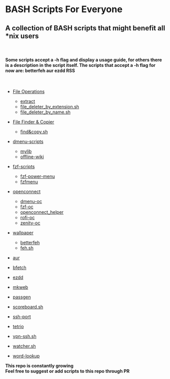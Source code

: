 # BASH Scripts For Everyone

## A collection of BASH scripts that might benefit all *nix users
<br>

#### Some scripts accept a -h flag and display a usage guide, for others there is a description in the script itself. The scripts that accept a -h flag for now are: betterfeh aur ezdd RSS
<br> 

* [File Operations](https://github.com/wolandark/BASH_Scripts_For_Everyone/tree/main/FILE_OPERATIONS) 
	- [extract](https://github.com/wolandark/BASH_Scripts_For_Everyone/blob/main/FILE_OPERATIONS/extract)
	- [file_deleter_by_extension.sh](https://github.com/wolandark/BASH_Scripts_For_Everyone/blob/main/FILE_OPERATIONS/file_deleter_by_extension.sh)
	- [file_deleter_by_name.sh](https://github.com/wolandark/BASH_Scripts_For_Everyone/blob/main/FILE_OPERATIONS/file_deleter_by_name.sh)

* [File Finder & Copier](https://github.com/wolandark/BASH_Scripts_For_Everyone/tree/main/FILE_OPERATIONS/File_Finder%26Copier)
	- [find&copy.sh](https://github.com/wolandark/BASH_Scripts_For_Everyone/blob/main/FILE_OPERATIONS/File_Finder%26Copier/find%26copy.sh)
* [dmenu-scripts](https://github.com/wolandark/BASH_Scripts_For_Everyone/tree/main/dmenu-scripts)
	- [mylib](https://github.com/wolandark/BASH_Scripts_For_Everyone/blob/main/dmenu-scripts/mylib)
	- [offline-wiki](https://github.com/wolandark/BASH_Scripts_For_Everyone/blob/main/dmenu-scripts/offline-wiki)
* [fzf-scripts](https://github.com/wolandark/BASH_Scripts_For_Everyone/tree/main/fzf-scripts)
	- [fzf-power-menu](https://github.com/wolandark/BASH_Scripts_For_Everyone/blob/main/fzf-scripts/fzf-power-menu)
	- [fzfmenu](https://github.com/wolandark/BASH_Scripts_For_Everyone/blob/main/fzf-scripts/fzfmenu)
* [openconnect](https://github.com/wolandark/BASH_Scripts_For_Everyone/tree/main/openconnect)
	- [dmenu-oc](https://github.com/wolandark/BASH_Scripts_For_Everyone/blob/main/openconnect/dmenu-oc)
	- [fzf-oc](https://github.com/wolandark/BASH_Scripts_For_Everyone/blob/main/openconnect/fzf-oc)
	- [openconnect_helper](https://github.com/wolandark/BASH_Scripts_For_Everyone/blob/main/openconnect/openconnect_helper)
	- [rofi-oc](https://github.com/wolandark/BASH_Scripts_For_Everyone/blob/main/openconnect/rofi-oc)
	- [zenity-oc](https://github.com/wolandark/BASH_Scripts_For_Everyone/blob/main/openconnect/zenity-oc)
* [wallpaper](https://github.com/wolandark/BASH_Scripts_For_Everyone/tree/main/wallpaper)
	- [betterfeh](https://github.com/wolandark/BASH_Scripts_For_Everyone/blob/main/wallpaper/betterfeh)
	- [feh.sh](https://github.com/wolandark/BASH_Scripts_For_Everyone/blob/main/wallpaper/feh.sh)

* [aur](https://github.com/wolandark/BASH_Scripts_For_Everyone/blob/main/aur)
* [bfetch](https://github.com/wolandark/BASH_Scripts_For_Everyone/blob/main/bfetch.sh)
* [ezdd](https://github.com/wolandark/BASH_Scripts_For_Everyone/blob/main/ezdd)
* [mkweb](https://github.com/wolandark/BASH_Scripts_For_Everyone/blob/main/mkweb)
* [passgen](https://github.com/wolandark/BASH_Scripts_For_Everyone/blob/main/passgen)
* [scoreboard.sh](https://github.com/wolandark/BASH_Scripts_For_Everyone/blob/main/scoreboard.sh)
* [ssh-port](https://github.com/wolandark/BASH_Scripts_For_Everyone/blob/main/ssh-port)
* [tetrio](https://github.com/wolandark/BASH_Scripts_For_Everyone/blob/main/tetrio)
* [vpn-ssh.sh](https://github.com/wolandark/BASH_Scripts_For_Everyone/blob/main/vpn-ssh.sh)
* [watcher.sh](https://github.com/wolandark/BASH_Scripts_For_Everyone/blob/main/watcher.sh)
* [word-lookup](https://github.com/wolandark/BASH_Scripts_For_Everyone/blob/main/word-lookup)

**This repo is constantly growing**<br>
 **Feel free to suggest or add scripts to this repo through PR**
